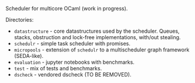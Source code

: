 Scheduler for multicore OCaml (work in progress).

Directories:
* `datastructure` - core datastructures used by the scheduler. Queues, stacks, obstruction and lock-free implementations, with/out stealing. 
* `schedulr` - simple task scheduler with promises.
* `micropools` - extension of `schedulr` to a multischeduler graph framework (SEDA-like).
* `evaluation` - jupyter notebooks with benchmarks.  
* `test` - mix of tests and benchmarks.
* `dscheck` - vendored dscheck (TO BE REMOVED).
